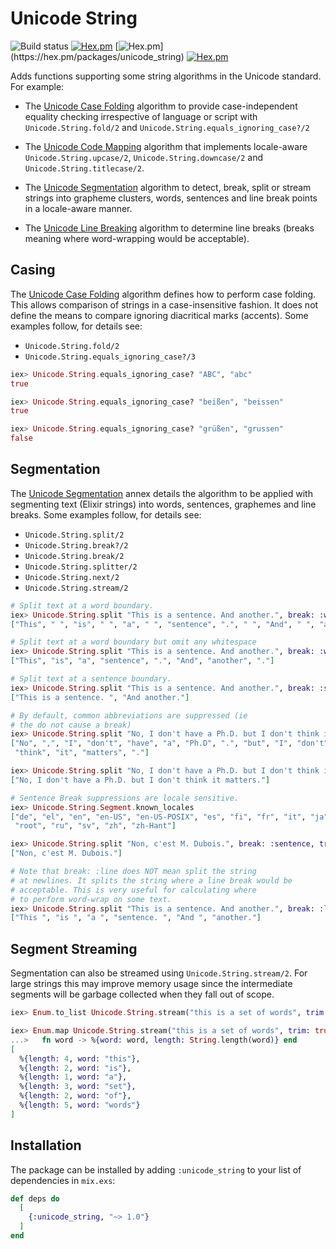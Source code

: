 # Unicode String

![Build status](https://github.com/elixir-unicode/unicode_string/actions/workflows/ci.yml/badge.svg)
[![Hex.pm](https://img.shields.io/hexpm/v/unicode_string.svg)](https://hex.pm/packages/unicode_string)
[![Hex.pm](https://img.shields.io/hexpm/dw/unicode_string.svg?)](https://hex.pm/packages/unicode_string)
[![Hex.pm](https://img.shields.io/hexpm/l/unicode_string.svg)](https://hex.pm/packages/unicode_string)

Adds functions supporting some string algorithms in the Unicode standard. For example:

* The [Unicode Case Folding](https://www.unicode.org/versions/Unicode15.0.0/ch03.pdf) algorithm to provide case-independent equality checking irrespective of language or script with `Unicode.String.fold/2` and `Unicode.String.equals_ignoring_case?/2`

* The [Unicode Code Mapping](https://www.unicode.org/versions/Unicode15.0.0/ch03.pdf) algorithm that implements locale-aware `Unicode.String.upcase/2`, `Unicode.String.downcase/2` and `Unicode.String.titlecase/2`.

* The [Unicode Segmentation](https://unicode.org/reports/tr29/) algorithm to detect, break, split or stream strings into grapheme clusters, words, sentences and line break points in a locale-aware manner.

* The [Unicode Line Breaking](https://www.unicode.org/reports/tr14/) algorithm to determine line breaks (breaks meaning where word-wrapping would be acceptable).

## Casing

The [Unicode Case Folding](https://www.unicode.org/versions/Unicode15.0.0/ch03.pdf) algorithm defines how to perform case folding. This allows comparison of strings in a case-insensitive fashion. It does not define the means to compare ignoring diacritical marks (accents). Some examples follow, for details see:

* `Unicode.String.fold/2`
* `Unicode.String.equals_ignoring_case?/3`

```elixir
iex> Unicode.String.equals_ignoring_case? "ABC", "abc"
true

iex> Unicode.String.equals_ignoring_case? "beißen", "beissen"
true

iex> Unicode.String.equals_ignoring_case? "grüßen", "grussen"
false
```
## Segmentation

The [Unicode Segmentation](https://unicode.org/reports/tr29/) annex details the algorithm to be applied with segmenting text (Elixir strings) into words, sentences, graphemes and line breaks. Some examples follow, for details see:

* `Unicode.String.split/2`
* `Unicode.String.break?/2`
* `Unicode.String.break/2`
* `Unicode.String.splitter/2`
* `Unicode.String.next/2`
* `Unicode.String.stream/2`

```elixir
# Split text at a word boundary.
iex> Unicode.String.split "This is a sentence. And another.", break: :word
["This", " ", "is", " ", "a", " ", "sentence", ".", " ", "And", " ", "another", "."]

# Split text at a word boundary but omit any whitespace
iex> Unicode.String.split "This is a sentence. And another.", break: :word, trim: true
["This", "is", "a", "sentence", ".", "And", "another", "."]

# Split text at a sentence boundary.
iex> Unicode.String.split "This is a sentence. And another.", break: :sentence
["This is a sentence. ", "And another."]

# By default, common abbreviations are suppressed (ie
# the do not cause a break)
iex> Unicode.String.split "No, I don't have a Ph.D. but I don't think it matters.", break: :word, trim: true
["No", ",", "I", "don't", "have", "a", "Ph.D", ".", "but", "I", "don't",
 "think", "it", "matters", "."]

iex> Unicode.String.split "No, I don't have a Ph.D. but I don't think it matters.", break: :sentence, trim: true
["No, I don't have a Ph.D. but I don't think it matters."]

# Sentence Break suppressions are locale sensitive.
iex> Unicode.String.Segment.known_locales
["de", "el", "en", "en-US", "en-US-POSIX", "es", "fi", "fr", "it", "ja", "pt",
 "root", "ru", "sv", "zh", "zh-Hant"]

iex> Unicode.String.split "Non, c'est M. Dubois.", break: :sentence, trim: true, locale: "fr"
["Non, c'est M. Dubois."]

# Note that break: :line does NOT mean split the string
# at newlines. It splits the string where a line break would be
# acceptable. This is very useful for calculating where
# to perform word-wrap on some text.
iex> Unicode.String.split "This is a sentence. And another.", break: :line
["This ", "is ", "a ", "sentence. ", "And ", "another."]
```

## Segment Streaming

Segmentation can also be streamed using `Unicode.String.stream/2`. For large strings this may improve memory usage since the intermediate segments will be garbage collected when they fall out of scope.

```elixir
iex> Enum.to_list Unicode.String.stream("this is a set of words", trim: true)                       ["this", "is", "a", "set", "of", "words"]

iex> Enum.map Unicode.String.stream("this is a set of words", trim: true),
...>   fn word -> %{word: word, length: String.length(word)} end
[
  %{length: 4, word: "this"},
  %{length: 2, word: "is"},
  %{length: 1, word: "a"},
  %{length: 3, word: "set"},
  %{length: 2, word: "of"},
  %{length: 5, word: "words"}
]
```

## Installation

The package can be installed by adding `:unicode_string` to your list of dependencies in `mix.exs`:

```elixir
def deps do
  [
    {:unicode_string, "~> 1.0"}
  ]
end
```


